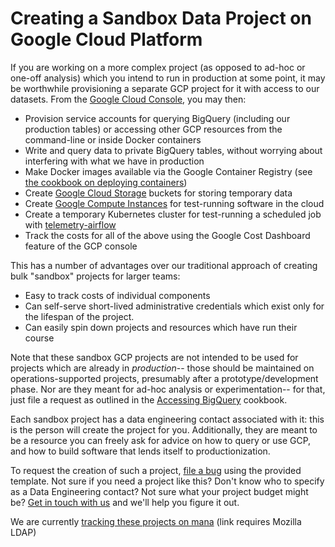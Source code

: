 # Creating a Sandbox Data Project on Google Cloud Platform

If you are working on a more complex project (as opposed to ad-hoc or one-off analysis) which you intend to run in production at some point, it may be worthwhile provisioning a separate GCP project for it with access to our datasets. From the [Google Cloud Console](https://console.cloud.google.com/), you may then:

- Provision service accounts for querying BigQuery (including our production tables) or accessing other GCP resources from the command-line or inside Docker containers
- Write and query data to private BigQuery tables, without worrying about interfering with what we have in production
- Make Docker images available via the Google Container Registry (see [the cookbook on deploying containers](deploying-containers.md))
- Create [Google Cloud Storage](https://cloud.google.com/storage/) buckets for storing temporary data
- Create [Google Compute Instances](https://cloud.google.com/compute/docs/instances) for test-running software in the cloud
- Create a temporary Kubernetes cluster for test-running a scheduled job with [telemetry-airflow](https://github.com/mozilla/telemetry-airflow)
- Track the costs for all of the above using the Google Cost Dashboard feature of the GCP console

This has a number of advantages over our traditional approach of creating bulk "sandbox" projects for larger teams:

- Easy to track costs of individual components
- Can self-serve short-lived administrative credentials which exist only for the lifespan of the project.
- Can easily spin down projects and resources which have run their course

Note that these sandbox GCP projects are not intended to be used for projects which are already in _production_-- those should be maintained on operations-supported projects, presumably after a prototype/development phase. Nor are they meant for ad-hoc analysis or experimentation-- for that, just file a request as outlined in the [Accessing BigQuery](bigquery/access.md) cookbook.

Each sandbox project has a data engineering contact associated with it: this is the person will create the project for you. Additionally, they are meant to be a resource you can freely ask for advice on how to query or use GCP, and how to build software that lends itself to productionization.

To request the creation of such a project, [file a bug] using the provided template.
Not sure if you need a project like this? Don't know who to specify as a Data Engineering contact? Not sure what your project budget might be? [Get in touch with us](../concepts/getting_help.md) and we'll help you figure it out.

We are currently [tracking these projects on mana](https://mana.mozilla.org/wiki/display/DENG/Active+GCP+Prototype+Projects) (link requires Mozilla LDAP)

[file a bug]:  https://bugzilla.mozilla.org/enter_bug.cgi?assigned_to=nobody%40mozilla.org&bug_ignored=0&bug_severity=normal&bug_status=NEW&bug_type=task&cf_fx_iteration=---&cf_fx_points=---&comment=%2A%2A%20Please%20fill%20out%20the%20following%20information%20and%20needinfo%20the%20data%20engineering%20contact%20you%20specified%20below%2C%20don%27t%20forget%20to%20change%20the%20title%20to%20use%20your%20project%20name%21%20%2A%2A%0D%0A%0D%0AGCP-compatible%20project%20name%20%28e.g.%20missioncontrol-v2%2C%20adi-forecasting%29%3A%0D%0ALDAP%20of%20people%20who%20require%20administrative%20privileges%20for%20this%20project%3A%20%0D%0AProject%20timeline%20%28maximum%206%20months%2C%20projects%20may%20be%20renewed%20if%20development%20is%20still%20ongoing%20at%20the%20end%20of%20that%20period%29%3A%0D%0AApproximate%20budget%20for%20this%20project%20%28if%20expected%20to%20be%20greater%20than%20%241000%29%3A%0D%0AData%20Engineering%20contact%20for%20this%20project%3A%0D%0A%0D%0AFor%20more%20information%2C%20please%20see%20%5Bthe%20gcp%20project%20cookbook%5D%28https%3A%2F%2Fdocs.telemetry.mozilla.org%2Fcookbooks%2Fgcp-projects.html%29%20on%20docs.telemetry.mozilla.org.&component=General&contenttypemethod=list&contenttypeselection=text%2Fplain&defined_groups=1&filed_via=standard_form&flag_type-4=X&flag_type-607=X&flag_type-800=X&flag_type-803=X&flag_type-936=X&form_name=enter_bug&maketemplate=Remember%20values%20as%20bookmarkable%20template&op_sys=Unspecified&priority=--&product=Data%20Platform%20and%20Tools&rep_platform=Unspecified&short_desc=New%20GCP%20Project%20Request%3A%20name-of-project&status_whiteboard=%5Bgcp-project-request%5D&target_milestone=---&version=unspecified
